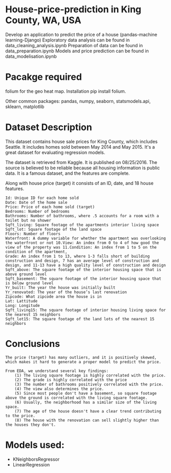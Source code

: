 # House-price-prediction in King County, WA, USA
Develop an application to predict the price of a house (pandas-machine learning-Django)
Exploratory data analysis can be found in data_cleaning_analysis.ipynb
Preparation of data can be found in data_preparation.ipynb
Models and price prediction  can be found in data_modelisation.ipynb

# Pacakge required
folium for the geo heat map. Installation pip install folium.

Other common packages: pandas, numpy, seaborn, statsmodels.api, sklearn, matplotlib

# Dataset Description
This dataset contains house sale prices for King County, which includes Seattle. It includes homes sold between May 2014 and May 2015. It's a great dataset for evaluating regression models.

The dataset is retrieved from Kaggle. It is published on 08/25/2016. The source is believed to be reliable because all housing information is public data. It is a famous dataset, and the features are complete.

Along with house price (target) it consists of an ID, date, and 18 house features.

    Id: Unique ID for each home sold
    Date: Date of the home sale
    Price: Price of each home sold (target)
    Bedrooms: Number of bedrooms
    Bathrooms: Number of bathrooms, where .5 accounts for a room with a toilet but no shower
    Sqft_living: Square footage of the apartments interior living space
    Sqft_lot: Square footage of the land space
    Floors: Number of floors
    Waterfront: A dummy variable for whether the apartment was overlooking the waterfront or not 10.View: An index from 0 to 4 of how good the view of the property was 11.Condition: An index from 1 to 5 on the condition of the apartment,
    Grade: An index from 1 to 13, where 1-3 falls short of building construction and design, 7 has an average level of construction and design, and 11-13 have a high quality level of construction and design
    Sqft_above: The square footage of the interior housing space that is above ground level
    Sqft_basement: The square footage of the interior housing space that is below ground level
    Yr_built: The year the house was initially built
    Yr_renovated: The year of the house’s last renovation
    Zipcode: What zipcode area the house is in
    Lat: Lattitude
    Long: Longitude
    Sqft_living15: The square footage of interior housing living space for the nearest 15 neighbors
    Sqft_lot15: The square footage of the land lots of the nearest 15 neighbors

# Conclusions

    The price (target) has many outliers, and it is positively skewed, which makes it hard to generate a proper model to predict the price.

    From EDA, we understand several key findings:
        (1) The living square footage is highly correlated with the price.
        (2) The grade is highly correlated with the price
        (3) The number of bathrooms positively correlated with the price.
        (4) The view also determines the price.
        (5) Since most people don't have a basement, so square footage above the ground is correlated with the living square footage.
        (6) Usually, the neighborhood has a similar size of the living space.
        (7) The age of the house doesn't have a clear trend contributing to the price.
        (8) The house with the renovation can sell slightly higher than the houses they don't.

# Models used:
  - KNeighborsRegressor 
  - LinearRegression

